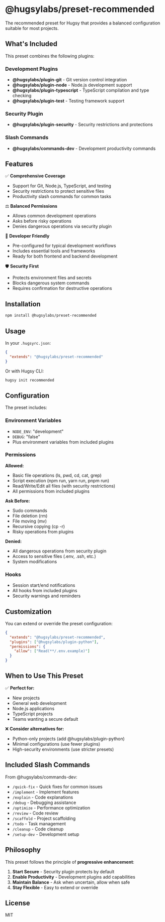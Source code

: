 # @hugsylabs/preset-recommended

The recommended preset for Hugsy that provides a balanced configuration suitable for most projects.

## What's Included

This preset combines the following plugins:

### Development Plugins

- **@hugsylabs/plugin-git** - Git version control integration
- **@hugsylabs/plugin-node** - Node.js development support
- **@hugsylabs/plugin-typescript** - TypeScript compilation and type checking
- **@hugsylabs/plugin-test** - Testing framework support

### Security Plugin

- **@hugsylabs/plugin-security** - Security restrictions and protections

### Slash Commands

- **@hugsylabs/commands-dev** - Development productivity commands

## Features

✅ **Comprehensive Coverage**

- Support for Git, Node.js, TypeScript, and testing
- Security restrictions to protect sensitive files
- Productivity slash commands for common tasks

⚖️ **Balanced Permissions**

- Allows common development operations
- Asks before risky operations
- Denies dangerous operations via security plugin

🔧 **Developer Friendly**

- Pre-configured for typical development workflows
- Includes essential tools and frameworks
- Ready for both frontend and backend development

🛡️ **Security First**

- Protects environment files and secrets
- Blocks dangerous system commands
- Requires confirmation for destructive operations

## Installation

```bash
npm install @hugsylabs/preset-recommended
```

## Usage

In your `.hugsyrc.json`:

```json
{
  "extends": "@hugsylabs/preset-recommended"
}
```

Or with Hugsy CLI:

```bash
hugsy init recommended
```

## Configuration

The preset includes:

### Environment Variables

- `NODE_ENV`: "development"
- `DEBUG`: "false"
- Plus environment variables from included plugins

### Permissions

**Allowed:**

- Basic file operations (ls, pwd, cd, cat, grep)
- Script execution (npm run, yarn run, pnpm run)
- Read/Write/Edit all files (with security restrictions)
- All permissions from included plugins

**Ask Before:**

- Sudo commands
- File deletion (rm)
- File moving (mv)
- Recursive copying (cp -r)
- Risky operations from plugins

**Denied:**

- All dangerous operations from security plugin
- Access to sensitive files (.env, .ssh, etc.)
- System modifications

### Hooks

- Session start/end notifications
- All hooks from included plugins
- Security warnings and reminders

## Customization

You can extend or override the preset configuration:

```json
{
  "extends": "@hugsylabs/preset-recommended",
  "plugins": ["@hugsylabs/plugin-python"],
  "permissions": {
    "allow": ["Read(**/.env.example)"]
  }
}
```

## When to Use This Preset

✅ **Perfect for:**

- New projects
- General web development
- Node.js applications
- TypeScript projects
- Teams wanting a secure default

❌ **Consider alternatives for:**

- Python-only projects (add @hugsylabs/plugin-python)
- Minimal configurations (use fewer plugins)
- High-security environments (use stricter presets)

## Included Slash Commands

From @hugsylabs/commands-dev:

- `/quick-fix` - Quick fixes for common issues
- `/implement` - Implement features
- `/explain` - Code explanations
- `/debug` - Debugging assistance
- `/optimize` - Performance optimization
- `/review` - Code review
- `/scaffold` - Project scaffolding
- `/todo` - Task management
- `/cleanup` - Code cleanup
- `/setup-dev` - Development setup

## Philosophy

This preset follows the principle of **progressive enhancement**:

1. **Start Secure** - Security plugin protects by default
2. **Enable Productivity** - Development plugins add capabilities
3. **Maintain Balance** - Ask when uncertain, allow when safe
4. **Stay Flexible** - Easy to extend or override

## License

MIT
